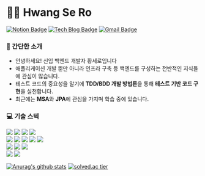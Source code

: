 # 🙋‍♂ ️Hwang Se Ro
[![Notion Badge](https://img.shields.io/badge/Notion-000000?style=flat-square&logo=blogger&logoColor=white&link=https://www.notion.so/hwangsero/_Hwang-Se-Ro-61f4d92dd57b4f8bbcce679d6628de4e/)](https://www.notion.so/hwangsero/_Hwang-Se-Ro-61f4d92dd57b4f8bbcce679d6628de4e/) [![Tech Blog Badge](https://img.shields.io/badge/-Tech%20blog-10ac84?style=flat-square&logo=blogger&logoColor=white&link=https://hsro2228.tistory.com/)](https://hsro2228.tistory.com/) [![Gmail Badge](https://img.shields.io/badge/Gmail-d14836?style=flat-square&logo=Gmail&logoColor=white&link=mailto:hsro22288@gmail.com)](mailto:hsro22288@gmail.com)

### 👋 간단한 소개
- 안녕하세요! 신입 백엔드 개발자 황세로입니다
- 애플리케이션 개발 뿐만 아니라 인프라 구축 등 백엔드를 구성하는 전반적인 지식들에 관심이 많습니다.
- 테스트 코드의 중요성을 알기에 **TDD/BDD 개발 방법론**을 통해 **테스트 기반 코드 구현**을 실천합니다.
- 최근에는 **MSA**와 **JPA**에 관심을 가지며 학습 중에 있습니다.


### 💻 기술 스텍
<img src="https://img.shields.io/badge/Java-007396?style=flat-square&logo=Java&logoColor=white"/></a>
<img src="https://img.shields.io/badge/Spring-6DB33F?style=flat-square&logo=Spring&logoColor=white"/></a>
<img src="https://img.shields.io/badge/JavaScript-F7DF1E?style=flat-square&logo=JavaScript&logoColor=white"/></a>
<img src="https://img.shields.io/badge/Hibernate-59666C?style=flat-square&logo=Hibernate&logoColor=white"/></a>
<br>
<img src="https://img.shields.io/badge/Docker-2496ED?style=flat-square&logo=Docker&logoColor=white"/></a>
<img src="https://img.shields.io/badge/Linux-FCC624?style=flat-square&logo=Linux&logoColor=white"/></a>
<img src="https://img.shields.io/badge/AmazonAWS-232F3E?style=flat-square&logo=Amazon-AWS&logoColor=white"/></a>
<img src="https://img.shields.io/badge/Jenkins-D24939?style=flat-square&logo=Jenkins&logoColor=white"/></a>
<img src="https://img.shields.io/badge/Travis-3EAAAF?style=flat-square&logo=Travis&logoColor=white"/></a>
<br>
<img src="https://img.shields.io/badge/Redis-DC382D?style=flat-square&logo=Redis&logoColor=white"/></a>
<img src="https://img.shields.io/badge/MongoDB-47A248?style=flat-square&logo=MongoDB&logoColor=white"/></a>
<img src="https://img.shields.io/badge/Mysql-4479A1?style=flat-square&logo=Mysql&logoColor=white"/></a>
<br>
<img src="https://img.shields.io/badge/Nginx-009639?style=flat-square&logo=Nginx&logoColor=white"/></a>
<img src="https://img.shields.io/badge/ApacheTomcat-F8DC75?style=flat-square&logo=Apache-Tomcat&logoColor=white"/></a>


[![Anurag's github stats](https://github-readme-stats.vercel.app/api?username=hwangsero&show_icons=true&theme=chartreuse-dark)](https://github.com/hwangsero/github-readme-stats)
[![solved.ac tier](http://mazassumnida.wtf/api/generate_badge?boj=hsro2228)](https://solved.ac/hsro2228)





